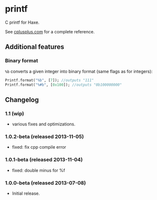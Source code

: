 # printf

C printf for Haxe.

See [cplusplus.com](http://www.cplusplus.com/reference/clibrary/cstdio/printf/) for a complete reference.

## Additional features

### Binary format

`%b` converts a given integer into binary format (same flags as for integers):

````Haxe
Printf.format("%b", [7]); //outputs "111"
Printf.format("%#b", [0x100]); //outputs "0b100000000"
````

## Changelog

### 1.1 (wip)

- various fixes and optimizations.

### 1.0.2-beta (released 2013-11-05)

- fixed: fix cpp compile error

### 1.0.1-beta (released 2013-11-04)

- fixed: double minus for %f

### 1.0.0-beta (released 2013-07-08)

- Initial release.